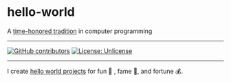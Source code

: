 # hello-world
A [time-honored tradition](https://www.thesoftwareguild.com/blog/the-history-of-hello-world/) in computer programming

---
[![GitHub contributors](https://img.shields.io/github/contributors/rp185145/hello-world.svg)](https://github.com/rp185145/hello-world/graphs/contributors/)
[![License: Unlicense](https://img.shields.io/badge/license-Unlicense-blue.svg)](http://unlicense.org/)

---

I create [hello world projects](https://github.com/search?q=hello+world) for fun :game_die: , fame :movie_camera:, and fortune :moneybag:.
